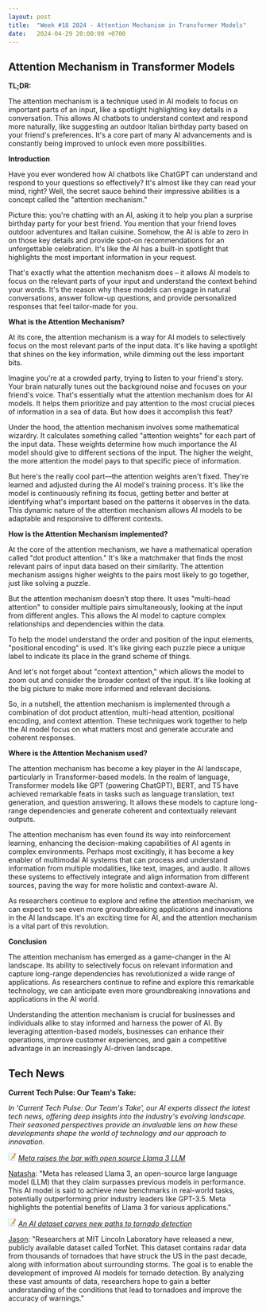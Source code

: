 ```yaml
---
layout: post
title:  "Week #18 2024 - Attention Mechanism in Transformer Models"
date:   2024-04-29 20:00:00 +0700
---
```


## Attention Mechanism in Transformer Models

**TL;DR:** 

The attention mechanism is a technique used in AI models to focus on important parts of an input, like a spotlight highlighting key details in a conversation. This allows AI chatbots to understand context and respond more naturally, like suggesting an outdoor Italian birthday party based on your friend's preferences. It's a core part of many AI advancements and is constantly being improved to unlock even more possibilities.


__Introduction__

Have you ever wondered how AI chatbots like ChatGPT can understand and respond to your questions so effectively? It's almost like they can read your mind, right? Well, the secret sauce behind their impressive abilities is a concept called the "attention mechanism."

Picture this: you're chatting with an AI, asking it to help you plan a surprise birthday party for your best friend. You mention that your friend loves outdoor adventures and Italian cuisine. Somehow, the AI is able to zero in on those key details and provide spot-on recommendations for an unforgettable celebration. It's like the AI has a built-in spotlight that highlights the most important information in your request.

That's exactly what the attention mechanism does – it allows AI models to focus on the relevant parts of your input and understand the context behind your words. It's the reason why these models can engage in natural conversations, answer follow-up questions, and provide personalized responses that feel tailor-made for you.

__What is the Attention Mechanism?__

At its core, the attention mechanism is a way for AI models to selectively focus on the most relevant parts of the input data. It's like having a spotlight that shines on the key information, while dimming out the less important bits.

Imagine you're at a crowded party, trying to listen to your friend's story. Your brain naturally tunes out the background noise and focuses on your friend's voice. That's essentially what the attention mechanism does for AI models. It helps them prioritize and pay attention to the most crucial pieces of information in a sea of data. But how does it accomplish this feat?

Under the hood, the attention mechanism involves some mathematical wizardry. It calculates something called "attention weights" for each part of the input data. These weights determine how much importance the AI model should give to different sections of the input. The higher the weight, the more attention the model pays to that specific piece of information.

But here's the really cool part—the attention weights aren't fixed. They're learned and adjusted during the AI model's training process. It's like the model is continuously refining its focus, getting better and better at identifying what's important based on the patterns it observes in the data. This dynamic nature of the attention mechanism allows AI models to be adaptable and responsive to different contexts.


__How is the Attention Mechanism implemented?__

At the core of the attention mechanism, we have a mathematical operation called "dot product attention." It's like a matchmaker that finds the most relevant pairs of input data based on their similarity. The attention mechanism assigns higher weights to the pairs most likely to go together, just like solving a puzzle.

But the attention mechanism doesn't stop there. It uses "multi-head attention" to consider multiple pairs simultaneously, looking at the input from different angles. This allows the AI model to capture complex relationships and dependencies within the data.

To help the model understand the order and position of the input elements, "positional encoding" is used. It's like giving each puzzle piece a unique label to indicate its place in the grand scheme of things.

And let's not forget about "context attention," which allows the model to zoom out and consider the broader context of the input. It's like looking at the big picture to make more informed and relevant decisions.

So, in a nutshell, the attention mechanism is implemented through a combination of dot product attention, multi-head attention, positional encoding, and context attention. These techniques work together to help the AI model focus on what matters most and generate accurate and coherent responses.

__Where is the Attention Mechanism used?__

The attention mechanism has become a key player in the AI landscape, particularly in Transformer-based models. In the realm of language, Transformer models like GPT (powering ChatGPT), BERT, and T5 have achieved remarkable feats in tasks such as language translation, text generation, and question answering. It allows these models to capture long-range dependencies and generate coherent and contextually relevant outputs.

The attention mechanism has even found its way into reinforcement learning, enhancing the decision-making capabilities of AI agents in complex environments. Perhaps most excitingly, it has become a key enabler of multimodal AI systems that can process and understand information from multiple modalities, like text, images, and audio. It allows these systems to effectively integrate and align information from different sources, paving the way for more holistic and context-aware AI.

As researchers continue to explore and refine the attention mechanism, we can expect to see even more groundbreaking applications and innovations in the AI landscape. It's an exciting time for AI, and the attention mechanism is a vital part of this revolution.


__Conclusion__

The attention mechanism has emerged as a game-changer in the AI landscape. Its ability to selectively focus on relevant information and capture long-range dependencies has revolutionized a wide range of applications. As researchers continue to refine and explore this remarkable technology, we can anticipate even more groundbreaking innovations and applications in the AI world.

Understanding the attention mechanism is crucial for businesses and individuals alike to stay informed and harness the power of AI. By leveraging attention-based models, businesses can enhance their operations, improve customer experiences, and gain a competitive advantage in an increasingly AI-driven landscape.




## Tech News

__Current Tech Pulse: Our Team's Take:__

*In 'Current Tech Pulse: Our Team's Take', our AI experts dissect the latest tech news, offering deep insights into the industry's evolving landscape. Their seasoned perspectives provide an invaluable lens on how these developments shape the world of technology and our approach to innovation.*


![memo](/assets/images/memo16.png) *[Meta raises the bar with open source Llama 3 LLM](https://www.artificialintelligence-news.com/2024/04/19/meta-raises-bar-open-source-llama-3-llm/)*

[Natasha](https://www.linkedin.com/in/natashaniezgoda): "Meta has released Llama 3, an open-source large language model (LLM) that they claim surpasses previous models in performance.  This AI model is said to achieve new benchmarks in real-world tasks,  potentially outperforming prior industry leaders like GPT-3.5. Meta highlights the potential benefits of Llama 3 for various applications."

![memo](/assets/images/memo16.png) *[An AI dataset carves new paths to tornado detection](https://news.mit.edu/2024/tornet-ai-dataset-carves-new-paths-tornado-detection-0429)*

[Jason](https://www.linkedin.com/in/jason-bengtson-b8a9a83b): "Researchers at MIT Lincoln Laboratory have released a new, publicly available dataset called TorNet. This dataset contains radar data from thousands of tornadoes that have struck the US in the past decade, along with information about surrounding storms. The goal is to enable the development of improved AI models for tornado detection. By analyzing these vast amounts of data, researchers hope to gain a better understanding of the conditions that lead to tornadoes and improve the accuracy of warnings."
